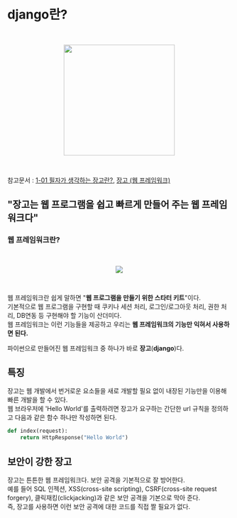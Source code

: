 # django란?

<br>
<p align="center">
<img src="https://wikidocs.net/images/page/78004/django-logo-negative.png" width="250px">
</p>
<br>

참고문서 : [1-01 필자가 생각하는 장고란?](https://wikidocs.net/78004), [장고 (웹 프레임워크)](https://ko.wikipedia.org/wiki/%EC%9E%A5%EA%B3%A0_(%EC%9B%B9_%ED%94%84%EB%A0%88%EC%9E%84%EC%9B%8C%ED%81%AC))

## "장고는 웹 프로그램을 쉽고 빠르게 만들어 주는 웹 프레임워크다"

### 웹 프레임워크란?
<br>
<p align="center">
<img src="https://wikidocs.net/images/page/78004/1-01_2.png">
</p>
<br>

웹 프레임워크란 쉽게 말하면 "**웹 프로그램을 만들기 위한 스타터 키트**"이다.   
기본적으로 웹 프로그램을 구현할 때 쿠키나 세션 처리, 로그인/로그아웃 처리, 권한 처리, DB연동 등 구현해야 할 기능이 산더미다.   
웹 프레임워크는 이런 기능들을 제공하고 우리는 **웹 프레임워크의 기능만 익혀서 사용하면 된다.**   

파이썬으로 만들어진 웹 프레임워크 중 하나가 바로 **장고**(**django**)다.

## 특징
장고는 웹 개발에서 번거로운 요소들을 새로 개발할 필요 없이 내장된 기능만을 이용해 빠른 개발을 할 수 있다.   
웹 브라우저에 'Hello World'를 출력하려면 장고가 요구하는 간단한 url 규칙을 정의하고 다음과 같은 함수 하나만 작성하면 된다.

```python
def index(request):   
    return HttpResponse("Hello World")
```

## 보안이 강한 장고
장고는 튼튼한 웹 프레임워크다. 보안 공격을 기본적으로 잘 방어한다.   
예를 들어 SQL 인젝션, XSS(cross-site scripting), CSRF(cross-site request forgery), 클릭재킹(clickjacking)과 같은 보안 공격을 기본으로 막아 준다.   
즉, 장고를 사용하면 이런 보안 공격에 대한 코드를 직접 짤 필요가 없다.

